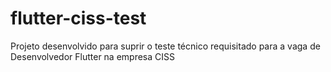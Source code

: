 # flutter-ciss-test
Projeto desenvolvido para suprir o teste técnico requisitado para a vaga de Desenvolvedor Flutter na empresa CISS
